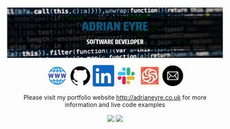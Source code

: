 <a href="http://adrianeyre.co.uk/"><img width = 815px src="https://raw.githubusercontent.com/adrianeyre/adrianeyre/master/banner.png" alt="Github"><a>

<p align="center">
  <a href="http://adrianeyre.co.uk"><img src="https://raw.githubusercontent.com/adrianeyre/adrianeyre/master/website.png" alt="AdrianEyre.co.uk"><a>
  <a href="https://github.com/adrianeyre/adrianeyre"><img src="https://raw.githubusercontent.com/adrianeyre/adrianeyre/master/github.png" alt="Github"><a>
  <a href="https://www.linkedin.com/in/adrian-eyre-92b78390"><img src="https://raw.githubusercontent.com/adrianeyre/adrianeyre/master/linkedin.png" alt="Linkedin"><a>
  <a href="https://www.technottingham.com/slack"><img src="https://raw.githubusercontent.com/adrianeyre/adrianeyre/master/slack.png" alt="Slack"><a>
  <a href="https://www.codewars.com/users/adrian.eyre"><img src="https://raw.githubusercontent.com/adrianeyre/adrianeyre/master/codewars.jpg" alt="Codewars"><a>
  <a href="mailto:info@adrianeyre.co.uk"><img src="https://raw.githubusercontent.com/adrianeyre/adrianeyre/master/email.png" alt="Email"><a>
 </p>

<p align="center">
  Please visit my portfolio website <a href="http://adrianeyre.co.uk">http://adrianeyre.co.uk</a> for more information and live code examples
<p>

<p align="center">
  <img align="center" height="150px" src="https://github-readme-stats.vercel.app/api/top-langs/?username=adrianeyre&layout=compact&theme=radical" />
  <img align="center" height="150px"  src="https://github-readme-stats.vercel.app/api?username=adrianeyre&show_icons=true&theme=radical&&hide=contribs&count_private=true" />
<p>
